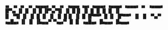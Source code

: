 ▗▖  ▗▖▗▖  ▗▖▗▄▄▄▖▗▖  ▗▖    ▗▄▄▄  ▗▄▖▗▄▄▄▖▗▄▄▄▖▗▄▄▄▖▗▖   ▗▄▄▄▖
▐▛▚▖▐▌▐▌  ▐▌  █  ▐▛▚▞▜▌    ▐▌  █▐▌ ▐▌ █  ▐▌     █  ▐▌   ▐▌   
▐▌ ▝▜▌▐▌  ▐▌  █  ▐▌  ▐▌    ▐▌  █▐▌ ▐▌ █  ▐▛▀▀▘  █  ▐▌   ▐▛▀▀▘
▐▌  ▐▌ ▝▚▞▘ ▗▄█▄▖▐▌  ▐▌    ▐▙▄▄▀▝▚▄▞▘ █  ▐▌   ▗▄█▄▖▐▙▄▄▖▐▙▄▄▖
